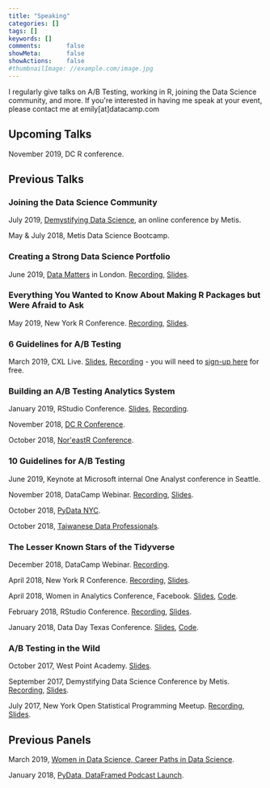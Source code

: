 ```yaml
---
title: "Speaking"
categories: []
tags: []
keywords: []
comments:       false
showMeta:       false
showActions:    false
#thumbnailImage: //example.com/image.jpg
---
```


I regularly give talks on A/B Testing, working in R, joining the Data Science community, and more. If you're interested in having me speak at your event, please contact me at emily[at]datacamp.com

## Upcoming Talks

November 2019, DC R conference. 

## Previous Talks 

### Joining the Data Science Community

July 2019, [Demystifying Data Science](https://www.thisismetis.com/demystifying-data-science), an online conference by Metis. 

May & July 2018, Metis Data Science Bootcamp.

### Creating a Strong Data Science Portfolio

June 2019, [Data Matters](https://skillsmatter.com/meetups/11783-keynote-evening-with-emily-robinson) in London. [Recording](https://skillsmatter.com/skillscasts/13056-creating-a-strong-data-science-portfolio), [Slides](https://speakerdeck.com/robinsones/build-a-strong-data-science-portfolio).

### Everything You Wanted to Know About Making R Packages but Were Afraid to Ask

May 2019, New York R Conference. [Recording](https://www.youtube.com/embed/33BzunEXEIE),  [Slides](https://www.slideshare.net/EmilyRobinson52/everything-you-wanted-to-know-about-making-an-r-package-but-were-afraid-to-ask).

### 6 Guidelines for A/B Testing

March 2019, CXL Live. [Slides](https://www.slideshare.net/EmilyRobinson52/6-guidelines-for-ab-testing-145531526), [Recording](https://conversionxl.com/institute/media/guidelines-for-ab-testing/) - you will need to [sign-up here](https://conversionxl.com/institute/checkout/) for free.

### Building an A/B Testing Analytics System

January 2019, RStudio Conference. [Slides](https://www.slideshare.net/secret/Ba52FYuH2FoWE), [Recording](https://resources.rstudio.com/rstudio-conf-2019/building-an-ab-testing-analytics-system-with-r-and-shiny). 

November 2018, [DC R Conference](https://www.rstats.ai/speakers/).

October 2018, [Nor'eastR Conference](https://noreastrconf.com/schedule/). 

### 10 Guidelines for A/B Testing

June 2019, Keynote at Microsoft internal One Analyst conference in Seattle. 

November 2018, DataCamp Webinar. [Recording](https://support.datacamp.com/hc/en-us/articles/360012283593-Nov-2018-Webinar-10-Guidelines-for-A-B-Testing), [Slides](https://docs.google.com/presentation/d/19_x0RJqz10ZPCC29IVkp6mDEJiitXglSgkdM4DAKW6Q/edit). 

October 2018, [PyData NYC](https://pydata.org/nyc2018/). 

October 2018, [Taiwanese Data Professionals](https://www.meetup.com/Taiwanese-Data-Professionals/events/vdgkdqyxnbjc/).

### The Lesser Known Stars of the Tidyverse

December 2018, DataCamp Webinar. [Recording](https://www.youtube.com/watch?v=uG3igAGX7UE&t=632s).

April 2018, New York R Conference. [Recording](https://www.youtube.com/watch?v=ax4LXQ5t38k), [Slides](https://www.slideshare.net/secret/sMVjYvcd7yh16z).

April 2018, Women in Analytics Conference, Facebook. [Slides](https://www.slideshare.net/secret/AcaLNF6VSwtkrT), [Code](https://github.com/robinsones/wia_talk/blob/master/wia_talk.Rmd). 

February 2018, RStudio Conference. [Recording](https://www.rstudio.com/resources/videos/the-lesser-known-stars-of-the-tidyverse/), [Slides](https://www.slideshare.net/EmilyRobinson52/the-lesser-known-stars-of-the-tidyverse). 

January 2018, Data Day Texas Conference. [Slides](https://github.com/robinsones/Data-Day-Talk/blob/master/Data_day_presentation.pdf), [Code](https://github.com/robinsones/Data-Day-Talk/blob/master/data_day_script_accompanying.md). 

###  A/B Testing in the Wild

October 2017, West Point Academy. [Slides](https://github.com/robinsones/AB-Testing-Slides/blob/master/AB%20Testing%20in%20the%20Wild.pdf).

September 2017, Demystifying Data Science Conference by Metis. [Recording](https://www.youtube.com/watch?v=hlYFksjjgXg), [Slides](https://www.slideshare.net/secret/DBLR67WhEK2qWd).

July 2017, New York Open Statistical Programming Meetup. [Recording](https://www.youtube.com/watch?v=SF-ryGgLOgQ), [Slides](https://github.com/robinsones/AB-Testing-Slides/blob/master/AB%20Testing%20in%20the%20Wild.pdf). 

## Previous Panels

March 2019, [Women in Data Science, Career Paths in Data Science](https://events.sap.com/us/widsnyc2019/en/agendas).

January 2018, [PyData, DataFramed Podcast Launch](https://www.meetup.com/PyDataNYC/events/246701729/). 